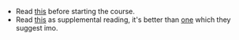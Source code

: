 - Read [this](https://www.amazon.com/gp/product/B0B123P5GV/ref=dbs_a_def_rwt_bibl_vppi_i0) before starting the course.
- Read [this](https://www.amazon.com/Digital-Design-Computer-Architecture-RISC-V/dp/0128200642/ref=sr_1_2?qid=1669753207&refinements=p_27%3ASarah+L.+Harris&s=books&sr=1-2&text=Sarah+L.+Harris) as supplemental reading, it's better than [one](https://www.amazon.com/gp/product/B08TRLDR2Q/ref=dbs_a_def_rwt_bibl_vppi_i1) which they suggest imo.
